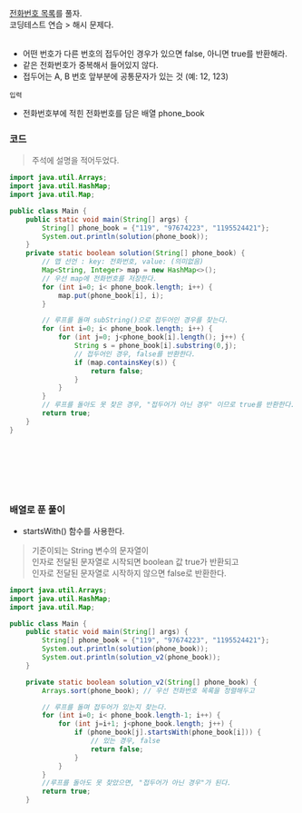 [전화번호 목록](https://school.programmers.co.kr/learn/courses/30/lessons/42577)를 풀자. <br>
코딩테스트 연습 > 해시 문제다. <br><br>
+ 어떤 번호가 다른 번호의 접두어인 경우가 있으면 false, 아니면 true를 반환해라.
+ 같은 전화번호가 중복해서 들어있지 않다.
+ 접두어는 A, B 번호 앞부분에 공통문자가 있는 것 (예: 12, 123)

`입력` <br>
+ 전화번호부에 적힌 전화번호를 담은 배열 phone_book

### 코드
> 주석에 설명을 적어두었다.

```java
import java.util.Arrays;
import java.util.HashMap;
import java.util.Map;

public class Main {
    public static void main(String[] args) {
        String[] phone_book = {"119", "97674223", "1195524421"};
        System.out.println(solution(phone_book));
    }
    private static boolean solution(String[] phone_book) {
        // 맵 선언 : key: 전화번호, value: (의미없음)
        Map<String, Integer> map = new HashMap<>();
        // 우선 map에 전화번호를 저장한다.
        for (int i=0; i< phone_book.length; i++) {
            map.put(phone_book[i], i);
        }

        // 루프를 돌며 subString()으로 접두어인 경우를 찾는다.
        for (int i=0; i< phone_book.length; i++) {
            for (int j=0; j<phone_book[i].length(); j++) {
                String s = phone_book[i].substring(0,j);
                // 접두어인 경우, false를 반환한다.
                if (map.containsKey(s)) {
                    return false;
                }
            }
        }
        // 루프를 돌아도 못 찾은 경우, "접두어가 아닌 경우" 이므로 true를 반환한다.
        return true;
    }
}
```

<br><br>


<br><br>

### 배열로 푼 풀이
+ startsWith() 함수를 사용한다.
> 기준이되는 String 변수의 문자열이 <br> 인자로 전달된 문자열로 시작되면 boolean 값 true가 반환되고 <br> 인자로 전달된 문자열로 시작하지 않으면 false로 반환한다.

```java
import java.util.Arrays;
import java.util.HashMap;
import java.util.Map;

public class Main {
    public static void main(String[] args) {
        String[] phone_book = {"119", "97674223", "1195524421"};
        System.out.println(solution(phone_book));
        System.out.println(solution_v2(phone_book));
    }

    private static boolean solution_v2(String[] phone_book) {
        Arrays.sort(phone_book); // 우선 전화번호 목록을 정렬해두고

        // 루프를 돌며 접두어가 있는지 찾는다.
        for (int i=0; i< phone_book.length-1; i++) {
            for (int j=i+1; j<phone_book.length; j++) {
                if (phone_book[j].startsWith(phone_book[i])) {
                    // 있는 경우, false
                    return false;
                }
            }
        }
        //루프를 돌아도 못 찾았으면, "접두어가 아닌 경우"가 된다.
        return true;
    }
```
